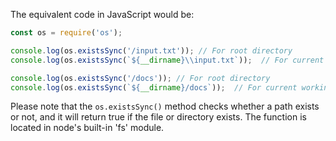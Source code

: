The equivalent code in JavaScript would be:

```javascript
const os = require('os');

console.log(os.existsSync('/input.txt')); // For root directory
console.log(os.existsSync(`${__dirname}\\input.txt`));  // For current working directory

console.log(os.existsSync('/docs')); // For root directory
console.log(os.existsSync(`${__dirname}/docs`));  // For current working directory
``` 
Please note that the `os.existsSync()` method checks whether a path exists or not, and it will return true if the file or directory exists. The function is located in node's built-in 'fs' module.

